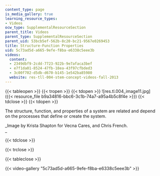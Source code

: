 ```yaml
---
content_type: page
is_media_gallery: true
learning_resource_types:
- Videos
ocw_type: SupplementalResourceSection
parent_title: Videos
parent_type: SupplementalResourceSection
parent_uid: 53bcb5ef-562b-8c20-bc21-9567e0269453
title: Structure-Function Properties
uid: 5c73ad5d-a665-9efe-f8ba-e6338c5eee3b
videos:
  content:
  - 2349dbf9-2cdd-7723-922b-9e7afaca3bef
  - e7f1da01-8524-47fb-18ea-43f97cfbded3
  - 3c00f702-d5db-d670-b145-1e542ba85980
  website: res-tll-004-stem-concept-videos-fall-2013
---
```


{{< tableopen >}}
{{< tropen >}}
{{< tdopen >}}
![res.tl.004_image11.jpg]({{< resource_file b9a34816-bbc6-3c1b-74a7-a95a4b5c8f4e >}})
{{< tdclose >}}
{{< tdopen >}}


The structure, function, and properties of a system are related and depend on the processes that define or create the system.

_Image by Krista Shapton for Vecna Cares, and Chris French.  
_


{{< tdclose >}}

{{< trclose >}}

{{< tableclose >}}

{{< video-gallery "5c73ad5d-a665-9efe-f8ba-e6338c5eee3b" >}}

